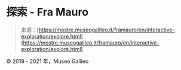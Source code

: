 <!--yml

category: 未分类

date: 2024-05-27 14:34:27

-->

# 探索 - Fra Mauro

> 来源：[https://mostre.museogalileo.it/framauro/en/interactive-exploration/explore.html](https://mostre.museogalileo.it/framauro/en/interactive-exploration/explore.html)

© 2019 - 2021 年，Museo Galileo
